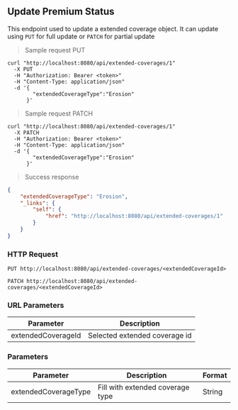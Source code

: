 ## Update Premium Status

This endpoint used to update a extended coverage object. It can update using <code>PUT</code> for full update or <code>PATCH</code> for partial update

> Sample request PUT

```shell
curl "http://localhost:8080/api/extended-coverages/1"
  -X PUT
  -H "Authorization: Bearer <token>"
  -H "Content-Type: application/json"
  -d '{
        "extendedCoverageType":"Erosion"
      }'
```

> Sample request PATCH

```shell
curl "http://localhost:8080/api/extended-coverages/1"
  -X PATCH
  -H "Authorization: Bearer <token>"
  -H "Content-Type: application/json"
  -d '{
        "extendedCoverageType":"Erosion"
      }'
```

> Success response

```json
{
    "extendedCoverageType": "Erosion",
    "_links": {
        "self": {
            "href": "http://localhost:8080/api/extended-coverages/1"
        }
    }
}
```

### HTTP Request

`PUT http://localhost:8080/api/extended-coverages/<extendedCoverageId>`

`PATCH http://localhost:8080/api/extended-coverages/<extendedCoverageId>`

### URL Parameters

Parameter | Description
--------- | -----------
extendedCoverageId | Selected extended coverage id

### Parameters

Parameter | Description | Format 
--------- | ----------- | ------ 
extendedCoverageType | Fill with extended coverage type | String